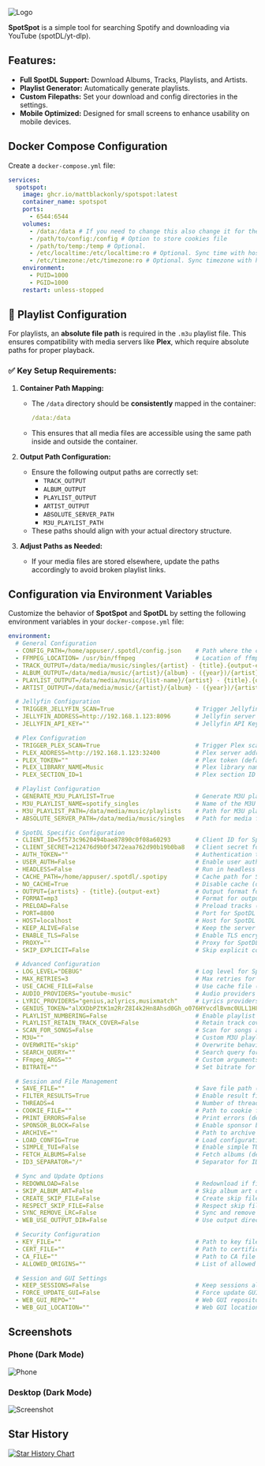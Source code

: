 ![Logo](spotspot/static/spotspot.png)


**SpotSpot** is a simple tool for searching Spotify and downloading via YouTube (spotDL/yt-dlp).


## Features:

- **Full SpotDL Support:** Download Albums, Tracks, Playlists, and Artists.
- **Playlist Generator:** Automatically generate playlists.
- **Custom Filepaths:**  Set your download and config directories in the settings.
- **Mobile Optimized:**  Designed for small screens to enhance usability on mobile devices.


## Docker Compose Configuration

Create a `docker-compose.yml` file:

```yaml
services:
  spotspot:
    image: ghcr.io/mattblackonly/spotspot:latest
    container_name: spotspot
    ports:
      - 6544:6544
    volumes:
      - /data:/data # If you need to change this also change it for the TRACK_OUTPUT, ALBUM_OUTPUT, PLAYLIST_OUTPUT, ARTIST_OUTPUT
      - /path/to/config:/config # Option to store cookies file
      - /path/to/temp:/temp # Optional.
      - /etc/localtime:/etc/localtime:ro # Optional. Sync time with host.
      - /etc/timezone:/etc/timezone:ro # Optional. Sync timezone with host.
    environment:
      - PUID=1000
      - PGID=1000
    restart: unless-stopped
```


## 🎵 Playlist Configuration  

For playlists, an **absolute file path** is required in the `.m3u` playlist file. This ensures compatibility with media servers like **Plex**, which require absolute paths for proper playback.  

### ✅ Key Setup Requirements:  
1. **Container Path Mapping:**  
   - The `/data` directory should be **consistently** mapped in the container:  
     ```yml
     /data:/data
     ```
   - This ensures that all media files are accessible using the same path inside and outside the container.  

2. **Output Path Configuration:**  
   - Ensure the following output paths are correctly set:  
     - `TRACK_OUTPUT`  
     - `ALBUM_OUTPUT`  
     - `PLAYLIST_OUTPUT`  
     - `ARTIST_OUTPUT`  
     - `ABSOLUTE_SERVER_PATH`
     - `M3U_PLAYLIST_PATH`
   - These paths should align with your actual directory structure.  

3. **Adjust Paths as Needed:**  
   - If your media files are stored elsewhere, update the paths accordingly to avoid broken playlist links.  


## Configuration via Environment Variables

Customize the behavior of **SpotSpot** and **SpotDL** by setting the following environment variables in your `docker-compose.yml` file:

```yaml
environment:
  # General Configuration
  - CONFIG_PATH=/home/appuser/.spotdl/config.json    # Path where the config file will be saved (Windows default: D:/config.json, Linux default: /home/appuser/.spotdl/config.json)
  - FFMPEG_LOCATION= /usr/bin/ffmpeg                 # Location of ffmpeg executable (Windows default: D:/, Linux default: /usr/bin/ffmpeg)
  - TRACK_OUTPUT=/data/media/music/singles/{artist} - {title}.{output-ext}                      # Format for saving individual tracks (default: {artist} - {title}.{output-ext})
  - ALBUM_OUTPUT=/data/media/music/{artist}/{album} - ({year})/{artist} - {title}.{output-ext}  # Format for saving albums (default: {artist}/{album}/{artist} - {title}.{output-ext})
  - PLAYLIST_OUTPUT=/data/media/music/{list-name}/{artist} - {title}.{output-ext}               # Format for saving playlists (default: {list-name}/{artist} - {title}.{output-ext})
  - ARTIST_OUTPUT=/data/media/music/{artist}/{album} - ({year})/{artist} - {title}.{output-ext} # Format for saving artist albums (default: {artist}/{album}/{artist} - {title}.{output-ext})

  # Jellyfin Configuration
  - TRIGGER_JELLYFIN_SCAN=True                       # Trigger Jellyfin scan after download (default: True)
  - JELLYFIN_ADDRESS=http://192.168.1.123:8096       # Jellyfin server address (default: http://192.168.1.123:8096)
  - JELLYFIN_API_KEY=""                              # Jellyfin API Key (default: None)

  # Plex Configuration
  - TRIGGER_PLEX_SCAN=True                           # Trigger Plex scan after download (default: True)
  - PLEX_ADDRESS=http://192.168.1.123:32400          # Plex server address (default: http://192.168.1.123:32400)
  - PLEX_TOKEN=""                                    # Plex token (default: None)
  - PLEX_LIBRARY_NAME=Music                          # Plex library name (default: Music)
  - PLEX_SECTION_ID=1                                # Plex section ID (default: 1)

  # Playlist Configuration
  - GENERATE_M3U_PLAYLIST=True                       # Generate M3U playlist after download (default: True)
  - M3U_PLAYLIST_NAME=spotify_singles                # Name of the M3U playlist (default: spotify_singles)
  - M3U_PLAYLIST_PATH=/data/media/music/playlists    # Path for M3U playlist (default: /data/media/music/playlists)
  - ABSOLUTE_SERVER_PATH=/data/media/music/singles   # Path for media files (default: /data/media/music/singles)

  # SpotDL Specific Configuration
  - CLIENT_ID=5f573c9620494bae87890c0f08a60293       # Client ID for SpotDL (default: 5f573c9620494bae87890c0f08a60293)
  - CLIENT_SECRET=212476d9b0f3472eaa762d90b19b0ba8   # Client secret for SpotDL (default: 212476d9b0f3472eaa762d90b19b0ba8)
  - AUTH_TOKEN=""                                    # Authentication token for SpotDL (default: None)
  - USER_AUTH=False                                  # Enable user authentication (default: False)
  - HEADLESS=False                                   # Run in headless mode (default: False)
  - CACHE_PATH=/home/appuser/.spotdl/.spotipy        # Cache path for SpotDL (default: /home/appuser/.spotdl/.spotipy)
  - NO_CACHE=True                                    # Disable cache (default: True)
  - OUTPUT={artists} - {title}.{output-ext}          # Output format for downloaded tracks (default: {artists} - {title}.{output-ext})
  - FORMAT=mp3                                       # Format for output file (default: mp3)
  - PRELOAD=False                                    # Preload tracks (default: False)
  - PORT=8800                                        # Port for SpotDL service (default: 8800)
  - HOST=localhost                                   # Host for SpotDL service (default: localhost)
  - KEEP_ALIVE=False                                 # Keep the server alive (default: False)
  - ENABLE_TLS=False                                 # Enable TLS encryption (default: False)
  - PROXY=""                                         # Proxy for SpotDL (default: None)
  - SKIP_EXPLICIT=False                              # Skip explicit content (default: False)

  # Advanced Configuration
  - LOG_LEVEL="DEBUG"                                # Log level for SpotDL (default: DEBUG)
  - MAX_RETRIES=3                                    # Max retries for SpotDL requests (default: 3)
  - USE_CACHE_FILE=False                             # Use cache file (default: False)
  - AUDIO_PROVIDERS="youtube-music"                  # Audio providers for SpotDL (default: youtube-music)
  - LYRIC_PROVIDERS="genius,azlyrics,musixmatch"     # Lyrics providers (default: genius, azlyrics, musixmatch)
  - GENIUS_TOKEN="alXXDbPZtK1m2RrZ8I4k2Hn8Ahsd0Gh_o076HYvcdlBvmc0ULL1H8Z8xRlew5qaG"  # Genius API token
  - PLAYLIST_NUMBERING=False                         # Enable playlist numbering (default: False)
  - PLAYLIST_RETAIN_TRACK_COVER=False                # Retain track covers in playlist (default: False)
  - SCAN_FOR_SONGS=False                             # Scan for songs after download (default: False)
  - M3U=""                                           # Custom M3U playlist (default: None)
  - OVERWRITE="skip"                                 # Overwrite behavior (default: skip)
  - SEARCH_QUERY=""                                  # Search query for track (default: None)
  - FFmpeg_ARGS=""                                   # Custom arguments for ffmpeg (default: None)
  - BITRATE=""                                       # Set bitrate for downloads (default: None)

  # Session and File Management
  - SAVE_FILE=""                                     # Save file path (default: None)
  - FILTER_RESULTS=True                              # Enable result filtering (default: True)
  - THREADS=4                                        # Number of threads to use for downloads (default: 4)
  - COOKIE_FILE=""                                   # Path to cookie file (default: None, e.g /config/cookies.txt)
  - PRINT_ERRORS=False                               # Print errors (default: False)
  - SPONSOR_BLOCK=False                              # Enable sponsor block (default: False)
  - ARCHIVE=""                                       # Path to archive (default: None)
  - LOAD_CONFIG=True                                 # Load configuration (default: True)
  - SIMPLE_TUI=False                                 # Enable simple TUI (default: False)
  - FETCH_ALBUMS=False                               # Fetch albums (default: False)
  - ID3_SEPARATOR="/"                                # Separator for ID3 tags (default: /)

  # Sync and Update Options
  - REDOWNLOAD=False                                 # Redownload if file exists (default: False)
  - SKIP_ALBUM_ART=False                             # Skip album art download (default: False)
  - CREATE_SKIP_FILE=False                           # Create skip file (default: False)
  - RESPECT_SKIP_FILE=False                          # Respect skip file (default: False)
  - SYNC_REMOVE_LRC=False                            # Sync and remove LRC files (default: False)
  - WEB_USE_OUTPUT_DIR=False                         # Use output directory in web (default: False)

  # Security Configuration
  - KEY_FILE=""                                      # Path to key file (default: None)
  - CERT_FILE=""                                     # Path to certificate file (default: None)
  - CA_FILE=""                                       # Path to CA file (default: None)
  - ALLOWED_ORIGINS=""                               # List of allowed origins (default: None)

  # Session and GUI Settings
  - KEEP_SESSIONS=False                              # Keep sessions alive (default: False)
  - FORCE_UPDATE_GUI=False                           # Force update GUI (default: False)
  - WEB_GUI_REPO=""                                  # Web GUI repository (default: None)
  - WEB_GUI_LOCATION=""                              # Web GUI location (default: None)
```

## Screenshots

### Phone (Dark Mode)

![Phone](spotspot/static/phone-screenshot.png)



### Desktop (Dark Mode)

![Screenshot](spotspot/static/screenshot.png)


## Star History

<a href="https://star-history.com/#mattblackonly/spotspot&Date">
 <picture>
   <source media="(prefers-color-scheme: dark)" srcset="https://api.star-history.com/svg?repos=mattblackonly/spotspot&type=Date&theme=dark" />
   <source media="(prefers-color-scheme: light)" srcset="https://api.star-history.com/svg?repos=mattblackonly/spotspot&type=Date" />
   <img alt="Star History Chart" src="https://api.star-history.com/svg?repos=mattblackonly/spotspot&type=Date" />
 </picture>
</a>